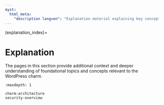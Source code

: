 ```yaml
---
myst:
  html_meta:
    "description lang=en": "Explanation material explaining key concepts about the WordPress charm."
---
```


(explanation_index)=

# Explanation

The pages in this section provide additional context and deeper understanding of
foundational topics and concepts relevant to the WordPress charm.

```{toctree}
:maxdepth: 1

charm-architecture
security-overview
```